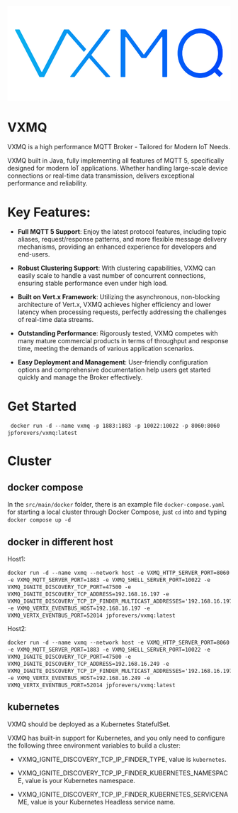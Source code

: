 ![Project Logo](./color_logo.png)

# VXMQ

VXMQ is a high performance MQTT Broker - Tailored for Modern IoT Needs.

VXMQ built in Java, fully implementing all features of MQTT 5, specifically designed for modern IoT applications. Whether handling large-scale device connections or real-time data transmission, delivers exceptional performance and reliability.

# Key Features:

* **Full MQTT 5 Support**: Enjoy the latest protocol features, including topic aliases, request/response patterns, and more flexible message delivery mechanisms, providing an enhanced experience for developers and end-users.

* **Robust Clustering Support**: With clustering capabilities, VXMQ can easily scale to handle a vast number of concurrent connections, ensuring stable performance even under high load.

* **Built on Vert.x Framework**: Utilizing the asynchronous, non-blocking architecture of Vert.x, VXMQ achieves higher efficiency and lower latency when processing requests, perfectly addressing the challenges of real-time data streams.

* **Outstanding Performance**: Rigorously tested, VXMQ competes with many mature commercial products in terms of throughput and response time, meeting the demands of various application scenarios.

* **Easy Deployment and Management**: User-friendly configuration options and comprehensive documentation help users get started quickly and manage the Broker effectively.

# Get Started

```
 docker run -d --name vxmq -p 1883:1883 -p 10022:10022 -p 8060:8060 jpforevers/vxmq:latest
```

# Cluster
## docker compose
In the `src/main/docker` folder, there is an example file `docker-compose.yaml` for starting a local cluster through Docker Compose, just `cd` into and typing `docker compose up -d`

## docker in different host

Host1:

```
docker run -d --name vxmq --network host -e VXMQ_HTTP_SERVER_PORT=8060 -e VXMQ_MQTT_SERVER_PORT=1883 -e VXMQ_SHELL_SERVER_PORT=10022 -e VXMQ_IGNITE_DISCOVERY_TCP_PORT=47500 -e VXMQ_IGNITE_DISCOVERY_TCP_ADDRESS=192.168.16.197 -e VXMQ_IGNITE_DISCOVERY_TCP_IP_FINDER_MULTICAST_ADDRESSES='192.168.16.197:47500,192.168.16.249:47500' -e VXMQ_VERTX_EVENTBUS_HOST=192.168.16.197 -e VXMQ_VERTX_EVENTBUS_PORT=52014 jpforevers/vxmq:latest
```

Host2:

```
docker run -d --name vxmq --network host -e VXMQ_HTTP_SERVER_PORT=8060 -e VXMQ_MQTT_SERVER_PORT=1883 -e VXMQ_SHELL_SERVER_PORT=10022 -e VXMQ_IGNITE_DISCOVERY_TCP_PORT=47500 -e VXMQ_IGNITE_DISCOVERY_TCP_ADDRESS=192.168.16.249 -e VXMQ_IGNITE_DISCOVERY_TCP_IP_FINDER_MULTICAST_ADDRESSES='192.168.16.197:47500,192.168.16.249:47500' -e VXMQ_VERTX_EVENTBUS_HOST=192.168.16.249 -e VXMQ_VERTX_EVENTBUS_PORT=52014 jpforevers/vxmq:latest
```

## kubernetes

VXMQ should be deployed as a Kubernetes StatefulSet.

VXMQ has built-in support for Kubernetes, and you only need to configure the following three environment variables to build a cluster:

* VXMQ_IGNITE_DISCOVERY_TCP_IP_FINDER_TYPE, value is `kubernetes`.

* VXMQ_IGNITE_DISCOVERY_TCP_IP_FINDER_KUBERNETES_NAMESPACE, value is your Kubernetes namespace.

* VXMQ_IGNITE_DISCOVERY_TCP_IP_FINDER_KUBERNETES_SERVICENAME, value is your Kubernetes Headless service name.